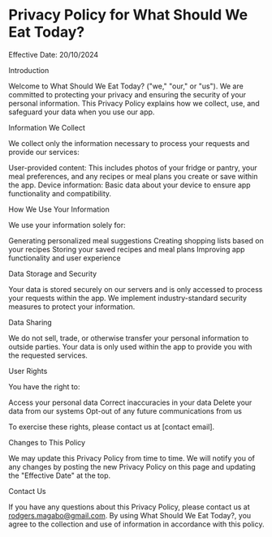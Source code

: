 
# Privacy Policy for What Should We Eat Today?
Effective Date: 20/10/2024

Introduction

Welcome to What Should We Eat Today? ("we," "our," or "us"). We are committed to protecting your privacy and ensuring the security of your personal information. This Privacy Policy explains how we collect, use, and safeguard your data when you use our app.

Information We Collect

We collect only the information necessary to process your requests and provide our services:

User-provided content: This includes photos of your fridge or pantry, your meal preferences, and any recipes or meal plans you create or save within the app.
Device information: Basic data about your device to ensure app functionality and compatibility.


How We Use Your Information

We use your information solely for:

Generating personalized meal suggestions
Creating shopping lists based on your recipes
Storing your saved recipes and meal plans
Improving app functionality and user experience


Data Storage and Security

Your data is stored securely on our servers and is only accessed to process your requests within the app. We implement industry-standard security measures to protect your information.

Data Sharing

We do not sell, trade, or otherwise transfer your personal information to outside parties. Your data is only used within the app to provide you with the requested services.

User Rights

You have the right to:

Access your personal data
Correct inaccuracies in your data
Delete your data from our systems
Opt-out of any future communications from us

To exercise these rights, please contact us at [contact email].

Changes to This Policy

We may update this Privacy Policy from time to time. We will notify you of any changes by posting the new Privacy Policy on this page and updating the "Effective Date" at the top.

Contact Us

If you have any questions about this Privacy Policy, please contact us at rodgers.magabo@gmail.com.
By using What Should We Eat Today?, you agree to the collection and use of information in accordance with this policy.
